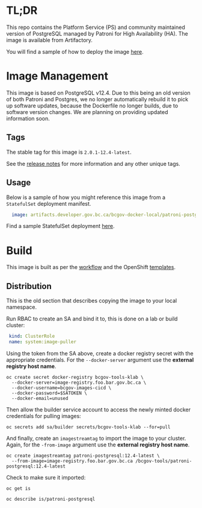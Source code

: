 # TL;DR

This repo contains the Platform Service (PS) and community maintained version of PostgreSQL managed by Patroni for High Availability (HA).  The image is available from Artifactory.

You will find a sample of how to deploy the image [here](./samples/README.md).

# Image Management

This image is based on PostgreSQL v12.4.  Due to this being an old version of both Patroni and Postgres, we no longer automatically rebuild it to pick up software updates, because the Dockerfile no longer builds, due to software version changes.  We are planning on providing updated information soon.

## Tags

The stable tag for this image is `2.0.1-12.4-latest`.

See the [release notes](./RELEASE.md) for more information and any other unique tags. 

## Usage

Below is a sample of how you might reference this image from a `StatefulSet` deployment manifest. 

```yaml
  image: artifacts.developer.gov.bc.ca/bcgov-docker-local/patroni-postgres:2.0.1-12.4-latest
```

Find a sample StatefulSet deployment [here](./samples/README.md).

# Build

This image is built as per the [workflow](.github/workflows/image.yaml) and the OpenShift [templates](./openshift/templates).

## Distribution
This is the old section that describes copying the image to your local namespace.

Run RBAC to create an SA and bind it to, this is done on a lab or build cluster:

```yaml
 kind: ClusterRole
 name: system:image-puller
```

Using the token from the SA above, create a docker registry secret with the appropriate credentials. For the `--docker-server` argument use the **external registry host name**.

```console
oc create secret docker-registry bcgov-tools-klab \
  --docker-server=image-registry.foo.bar.gov.bc.ca \
  --docker-username=bcgov-images-cicd \
  --docker-password=$SATOKEN \
  --docker-email=unused
```

Then allow the builder service account to access the newly minted docker credentials for pulling images:

```console
oc secrets add sa/builder secrets/bcgov-tools-klab --for=pull
```

And finally, create an `imagestreamtag` to import the image to your cluster. Again, for the `-from-image` argument use the **external registry host name**.

```console
oc create imagestreamtag patroni-postgresql:12.4-latest \
  --from-image=image-registry.foo.bar.gov.bc.ca /bcgov-tools/patroni-postgresql:12.4-latest
```

Check to make sure it imported:

```console
oc get is
```

```console
oc describe is/patroni-postgresql
```
